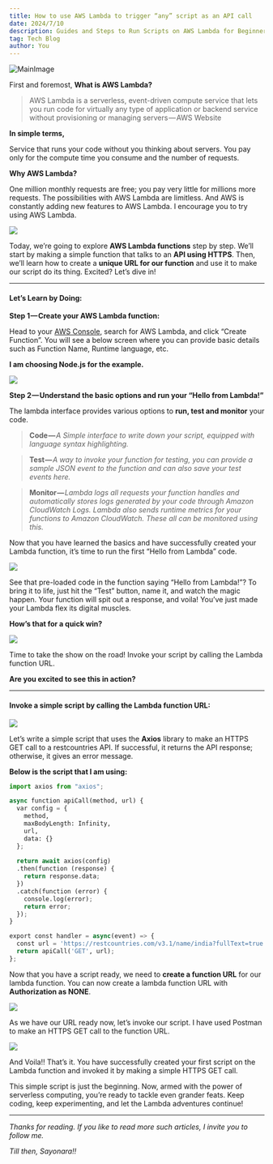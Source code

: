 ```yaml
---
title: How to use AWS Lambda to trigger “any” script as an API call
date: 2024/7/10
description: Guides and Steps to Run Scripts on AWS Lambda for Beginners
tag: Tech Blog
author: You
---
```


![MainImage](https://miro.medium.com/v2/resize:fit:1100/format:webp/1*SUH_2pNRgWBmryk3970E5w.png)

First and foremost, **What is AWS Lambda?**

> AWS Lambda is a serverless, event-driven compute service that lets you run code for virtually any type of application or backend service without provisioning or managing servers — AWS Website

**In simple terms,**

Service that runs your code without you thinking about servers. You pay only for the compute time you consume and the number of requests.

**Why AWS Lambda?**

One million monthly requests are free; you pay very little for millions more requests. The possibilities with AWS Lambda are limitless. And AWS is constantly adding new features to AWS Lambda. I encourage you to try using AWS Lambda.

![](https://cdn-images-1.medium.com/max/1200/1*BepKVG5FODH_ybESySvN8A.png)

Today, we’re going to explore **AWS Lambda functions** step by step. We’ll start by making a simple function that talks to an **API using HTTPS**. Then, we’ll learn how to create a **unique URL for our function** and use it to make our script do its thing. Excited? Let’s dive in!

---

#### Let’s Learn by Doing:

**Step 1 — Create your AWS Lambda function:**

Head to your [AWS Console](https://console.aws.amazon.com/console/home), search for AWS Lambda, and click “Create Function”. You will see a below screen where you can provide basic details such as Function Name, Runtime language, etc.

**I am choosing Node.js for the example.**

![](https://cdn-images-1.medium.com/max/1200/1*PwNecCVTW3-3wY_6cvRcHw.png)

**Step 2 — Understand the basic options and run your “Hello from Lambda!”**

The lambda interface provides various options to **run, test and monitor** your code.

> **Code —** *A Simple interface to write down your script, equipped with language syntax highlighting.*

> **Test —** *A way to invoke your function for testing, you can provide a sample JSON event to the function and can also save your test events here.*

> **Monitor —** *Lambda logs all requests your function handles and automatically stores logs generated by your code through Amazon CloudWatch Logs. Lambda also sends runtime metrics for your functions to Amazon CloudWatch. These all can be monitored using this.*

Now that you have learned the basics and have successfully created your Lambda function, it’s time to run the first “Hello from Lambda” code.

![](https://cdn-images-1.medium.com/max/1200/1*X9LSzTnMa9Osc3b2yfGxBw.png)

See that pre-loaded code in the function saying “Hello from Lambda!”? To bring it to life, just hit the “Test” button, name it, and watch the magic happen. Your function will spit out a response, and voila! You’ve just made your Lambda flex its digital muscles.

**How’s that for a quick win?**

![](https://cdn-images-1.medium.com/max/1200/1*yzMjSOzTiHRmbbf5D0lp6A.png)

Time to take the show on the road! Invoke your script by calling the Lambda function URL.

**Are you excited to see this in action?**

---

#### Invoke a simple script by calling the Lambda function URL:

![](https://cdn-images-1.medium.com/max/1200/1*KxAC3QqqUiyzCRt278fcxA.png)

Let’s write a simple script that uses the **Axios** library to make an HTTPS GET call to a restcountries API. If successful, it returns the API response; otherwise, it gives an error message.

**Below is the script that I am using:**

```python
import axios from "axios";

async function apiCall(method, url) {
  var config = {
    method,
    maxBodyLength: Infinity,
    url,
    data: {}
  };
    
  return await axios(config)
  .then(function (response) {
    return response.data;
  })
  .catch(function (error) {
    console.log(error);
    return error;
  });  
}

export const handler = async(event) => {
  const url = 'https://restcountries.com/v3.1/name/india?fullText=true';
  return apiCall('GET', url);
};
```

Now that you have a script ready, we need to **create a function URL** for our lambda function. You can now create a lambda function URL with **Authorization as NONE**.

![](https://cdn-images-1.medium.com/max/1200/1*ECJ6iIDYHp0tnzvltXgcRA.png)

As we have our URL ready now, let’s invoke our script. I have used Postman to make an HTTPS GET call to the function URL.

![](https://cdn-images-1.medium.com/max/1200/1*hEfpfrv6C0GjzZLL9zrvfg.png)

And Voila!! That’s it. You have successfully created your first script on the Lambda function and invoked it by making a simple HTTPS GET call.

This simple script is just the beginning. Now, armed with the power of serverless computing, you’re ready to tackle even grander feats. Keep coding, keep experimenting, and let the Lambda adventures continue!

---

*Thanks for reading. If you like to read more such articles, I invite you to follow me.*

*Till then, Sayonara!!*